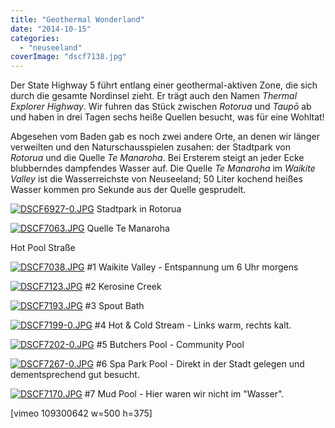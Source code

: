 ```yaml
---
title: "Geothermal Wonderland"
date: "2014-10-15"
categories: 
  - "neuseeland"
coverImage: "dscf7138.jpg"
---
```


Der State Highway 5 führt entlang einer geothermal-aktiven Zone, die sich durch die gesamte Nordinsel zieht. Er trägt auch den Namen _Thermal Explorer Highway_. Wir fuhren das Stück zwischen _Rotorua_ und _Taupō_ ab und haben in drei Tagen sechs heiße Quellen besucht, was für eine Wohltat!

Abgesehen vom Baden gab es noch zwei andere Orte, an denen wir länger verweilten und den Naturschausspielen zusahen: der Stadtpark von _Rotorua_ und die Quelle _Te Manaroha_. Bei Ersterem steigt an jeder Ecke blubberndes dampfendes Wasser auf. Die Quelle _Te Manaroha_ im _Waikite Valley_ ist die Wasserreichste von Neuseeland; 50 Liter kochend heißes Wasser kommen pro Sekunde aus der Quelle gesprudelt.

[![DSCF6927-0.JPG](images/dscf6927-0.jpg)](https://hafenstrand.wordpress.com/wp-content/uploads/2014/10/dscf6927-0.jpg) Stadtpark in Rotorua

[![DSCF7063.JPG](images/dscf7063.jpg)](https://hafenstrand.wordpress.com/wp-content/uploads/2014/10/dscf7063.jpg) Quelle Te Manaroha

Hot Pool Straße

[![DSCF7038.JPG](images/dscf7038.jpg)](https://hafenstrand.wordpress.com/wp-content/uploads/2014/10/dscf7038.jpg) #1 Waikite Valley - Entspannung um 6 Uhr morgens

[![DSCF7123.JPG](images/dscf71231.jpg)](https://hafenstrand.wordpress.com/wp-content/uploads/2014/10/dscf71231.jpg) #2 Kerosine Creek

[![DSCF7193.JPG](images/dscf7193.jpg)](https://hafenstrand.wordpress.com/wp-content/uploads/2014/10/dscf7193.jpg) #3 Spout Bath

[![DSCF7199-0.JPG](images/dscf7199-0.jpg)](https://hafenstrand.wordpress.com/wp-content/uploads/2014/10/dscf7199-0.jpg) #4 Hot & Cold Stream - Links warm, rechts kalt.

[![DSCF7202-0.JPG](images/dscf7202-0.jpg)](https://hafenstrand.wordpress.com/wp-content/uploads/2014/10/dscf7202-0.jpg) #5 Butchers Pool - Community Pool

[![DSCF7267-0.JPG](images/dscf7267-0.jpg)](https://hafenstrand.wordpress.com/wp-content/uploads/2014/10/dscf7267-0.jpg) #6 Spa Park Pool - Direkt in der Stadt gelegen und dementsprechend gut besucht.

[![DSCF7170.JPG](images/dscf7170.jpg)](https://hafenstrand.wordpress.com/wp-content/uploads/2014/10/dscf7170.jpg) #7 Mud Pool - Hier waren wir nicht im "Wasser".

\[vimeo 109300642 w=500 h=375\]
